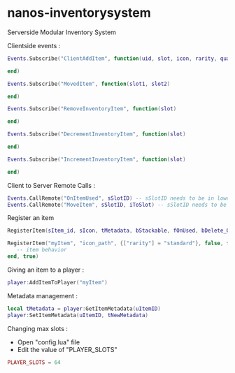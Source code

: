 # nanos-inventorysystem
Serverside Modular Inventory System

Clientside events :

```lua
Events.Subscribe("ClientAddItem", function(uid, slot, icon, rarity, quantity, stackable)

end)

Events.Subscribe("MovedItem", function(slot1, slot2)

end)

Events.Subscribe("RemoveInventoryItem", function(slot)

end)

Events.Subscribe("DecrementInventoryItem", function(slot)

end)

Events.Subscribe("IncrementInventoryItem", function(slot)

end)
```

Client to Server Remote Calls :
```lua
Events.CallRemote("OnItemUsed", sSlotID) -- sSlotID needs to be in lowercase
Events.CallRemote("MoveItem", sSlotID, iToSlot) -- sSlotID needs to be in lowercase
```

Register an item
```lua
RegisterItem(sItem_id, sIcon, tMetadata, bStackable, fOnUsed, bDelete_Once_Used)

RegisterItem("myItem", "icon_path", {["rarity"] = "standard"}, false, function(player, uItemId, tItemMetadata)
   -- item behavior
end, true)
```
Giving an item to a player :
```lua
player:AddItemToPlayer("myItem")
```

Metadata management :
```lua
local tMetadata = player:GetItemMetadata(uItemID)
player:SetItemMetadata(uItemID, tNewMetadata)
```



Changing max slots :
 - Open "config.lua" file
- Edit the value of "PLAYER_SLOTS"
```lua
PLAYER_SLOTS = 64
```
